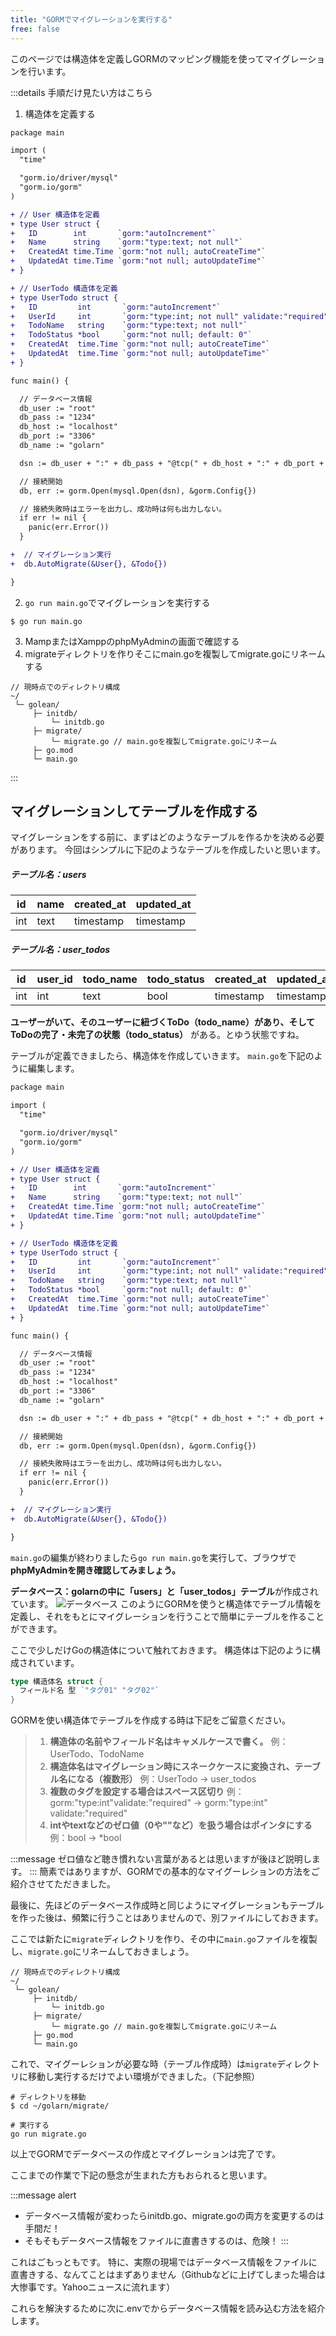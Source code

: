 ```yaml
---
title: "GORMでマイグレーションを実行する"
free: false
---
```


このページでは構造体を定義しGORMのマッピング機能を使ってマイグレーションを行います。
<!-- Step -->
:::details 手順だけ見たい方はこちら
1. 構造体を定義する
```diff go:main.go
package main

import (
  "time"

  "gorm.io/driver/mysql"
  "gorm.io/gorm"
)

+ // User 構造体を定義
+ type User struct {
+   ID        int       `gorm:"autoIncrement"`
+   Name      string    `gorm:"type:text; not null"`
+   CreatedAt time.Time `gorm:"not null; autoCreateTime"`
+   UpdatedAt time.Time `gorm:"not null; autoUpdateTime"`
+ }

+ // UserTodo 構造体を定義
+ type UserTodo struct {
+   ID         int       `gorm:"autoIncrement"`
+   UserId     int       `gorm:"type:int; not null" validate:"required"`
+   TodoName   string    `gorm:"type:text; not null"`
+   TodoStatus *bool     `gorm:"not null; default: 0"`
+   CreatedAt  time.Time `gorm:"not null; autoCreateTime"`
+   UpdatedAt  time.Time `gorm:"not null; autoUpdateTime"`
+ }

func main() {

  // データベース情報
  db_user := "root"
  db_pass := "1234"
  db_host := "localhost"
  db_port := "3306"
  db_name := "golarn"

  dsn := db_user + ":" + db_pass + "@tcp(" + db_host + ":" + db_port + ")/" + db_name + "?charset=utf8mb4&parseTime=True&loc=Local"

  // 接続開始
  db, err := gorm.Open(mysql.Open(dsn), &gorm.Config{})

  // 接続失敗時はエラーを出力し、成功時は何も出力しない。
  if err != nil {
    panic(err.Error())
  }

+  // マイグレーション実行
+  db.AutoMigrate(&User{}, &Todo{})

}

```
2. ```go run main.go```でマイグレーションを実行する
```
$ go run main.go
```
3. MampまたはXamppのphpMyAdminの画面で確認する
4. migrateディレクトリを作りそこにmain.goを複製してmigrate.goにリネームする
```
// 現時点でのディレクトリ構成
~/
 └─ golean/
     ├─ initdb/
         └─ initdb.go
     ├─ migrate/
         └─ migrate.go // main.goを複製してmigrate.goにリネーム
     ├─ go.mod
     └─ main.go
```
:::

## マイグレーションしてテーブルを作成する
マイグレーションをする前に、まずはどのようなテーブルを作るかを決める必要があります。
今回はシンプルに下記のようなテーブルを作成したいと思います。

##### テーブル名：users
| id | name | created_at | updated_at |
| ---- | ---- | ---- | ---- |
| int | text | timestamp | timestamp |

##### テーブル名：user_todos
| id | user_id | todo_name | todo_status | created_at | updated_at |
| ---- | ---- | ---- | ---- | ---- | ---- |
| int | int | text | bool | timestamp | timestamp |

**ユーザーがいて、そのユーザーに紐づくToDo（todo_name）があり、そしてToDoの完了・未完了の状態（todo_status）** がある。とゆう状態ですね。

テーブルが定義できましたら、構造体を作成していきます。
`main.go`を下記のように編集します。

```diff go:main.go
package main

import (
  "time"

  "gorm.io/driver/mysql"
  "gorm.io/gorm"
)

+ // User 構造体を定義
+ type User struct {
+   ID        int       `gorm:"autoIncrement"`
+   Name      string    `gorm:"type:text; not null"`
+   CreatedAt time.Time `gorm:"not null; autoCreateTime"`
+   UpdatedAt time.Time `gorm:"not null; autoUpdateTime"`
+ }

+ // UserTodo 構造体を定義
+ type UserTodo struct {
+   ID         int       `gorm:"autoIncrement"`
+   UserId     int       `gorm:"type:int; not null" validate:"required"`
+   TodoName   string    `gorm:"type:text; not null"`
+   TodoStatus *bool     `gorm:"not null; default: 0"`
+   CreatedAt  time.Time `gorm:"not null; autoCreateTime"`
+   UpdatedAt  time.Time `gorm:"not null; autoUpdateTime"`
+ }

func main() {

  // データベース情報
  db_user := "root"
  db_pass := "1234"
  db_host := "localhost"
  db_port := "3306"
  db_name := "golarn"

  dsn := db_user + ":" + db_pass + "@tcp(" + db_host + ":" + db_port + ")/" + db_name + "?charset=utf8mb4&parseTime=True&loc=Local"

  // 接続開始
  db, err := gorm.Open(mysql.Open(dsn), &gorm.Config{})

  // 接続失敗時はエラーを出力し、成功時は何も出力しない。
  if err != nil {
    panic(err.Error())
  }

+  // マイグレーション実行
+  db.AutoMigrate(&User{}, &Todo{})

}

```
`main.go`の編集が終わりましたら```go run main.go```を実行して、ブラウザで**phpMyAdminを開き確認してみましょう。**

**データベース：golarnの中に「users」と「user_todos」テーブル**が作成されています。
![データベース](https://storage.googleapis.com/zenn-user-upload/87180ac99d6d-20220223.png)
このようにGORMを使うと構造体でテーブル情報を定義し、それをもとにマイグレーションを行うことで簡単にテーブルを作ることができます。

ここで少しだけGoの構造体について触れておきます。
構造体は下記のように構成されています。
```go
type 構造体名 struct {
  フィールド名 型 `"タグ01" "タグ02"`
}
```
GORMを使い構造体でテーブルを作成する時は下記をご留意ください。

> 1. **構造体の名前やフィールド名はキャメルケースで書く。**
> 例：UserTodo、TodoName
> 2. **構造体名はマイグレーション時にスネークケースに変換され、テーブル名になる（複数形）**
> 例：UserTodo → user_todos
> 3. **複数のタグを設定する場合はスペース区切り**
> 例：gorm:"type:int"validate:"required" → gorm:"type:int" validate:"required"
> 4. **intやtextなどのゼロ値（0や""など）を扱う場合はポインタにする**
> 例：bool → *bool

:::message
ゼロ値など聴き慣れない言葉があるとは思いますが後ほど説明します。
:::
簡素ではありますが、GORMでの基本的なマイグーレションの方法をご紹介させてただきました。

最後に、先ほどのデータベース作成時と同じようにマイグレーションもテーブルを作った後は、頻繁に行うことはありませんので、別ファイルにしておきます。

ここでは新たに`migrate`ディレクトリを作り、その中に`main.go`ファイルを複製し、`migrate.go`にリネームしておきましょう。

```
// 現時点でのディレクトリ構成
~/
 └─ golean/
     ├─ initdb/
         └─ initdb.go
     ├─ migrate/
         └─ migrate.go // main.goを複製してmigrate.goにリネーム
     ├─ go.mod
     └─ main.go
```

これで、マイグーレションが必要な時（テーブル作成時）は`migrate`ディレクトリに移動し実行するだけでよい環境ができました。（下記参照）
```
# ディレクトリを移動
$ cd ~/golarn/migrate/

# 実行する
go run migrate.go
```

以上でGORMでデータベースの作成とマイグレーションは完了です。

ここまでの作業で下記の懸念が生まれた方もおられると思います。

:::message alert
- データベース情報が変わったらinitdb.go、migrate.goの両方を変更するのは手間だ！
- そもそもデータベース情報をファイルに直書きするのは、危険！
:::

これはごもっともです。
特に、実際の現場ではデータベース情報をファイルに直書きする、なんてことはまずありません（Githubなどに上げてしまった場合は大惨事です。Yahooニュースに流れます）

これらを解決するために次に.envでからデータベース情報を読み込む方法を紹介します。
